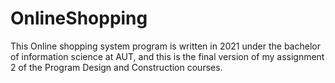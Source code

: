 # OnlineShopping
This Online shopping system program is written in 2021 under the bachelor of information science at AUT, and this is the final version of my assignment 2 of the Program Design and Construction courses.
